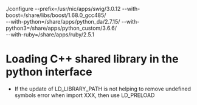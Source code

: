 ./configure --prefix=/usr/nic/apps/swig/3.0.12  --with-boost=/share/libs/boost/1.68.0_gcc485/ \
--with-python=/share/apps/python_da/2.7.15/ --with-python3=/share/apps/python_custom/3.6.6/ \
--with-ruby=/share/apps/ruby/2.5.1

# Loading C++ shared library in the python interface
- If the update of LD_LIBRARY_PATH is not helping to remove undefined symbols error when import XXX, then use LD_PRELOAD
